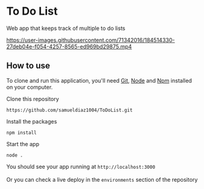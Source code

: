 # To Do List
Web app that keeps track of multiple to do lists

https://user-images.githubusercontent.com/71342016/184514330-27deb04e-f054-4257-8565-ed969bd29875.mp4

## How to use

To clone and run this application, you'll need [Git](https://git-scm.com/book/en/v2/Getting-Started-Installing-Git), [Node](https://nodejs.org/en/download/) and [Npm](https://www.npmjs.com/) installed on your computer.

Clone this repository
```
https://github.com/samueldiaz1004/ToDoList.git
```

Install the packages
```
npm install
```

Start the app
```
node .
```
You should see your app running at `http://localhost:3000`
<br><br>
Or you can check a live deploy in the `environments` section of the repository
